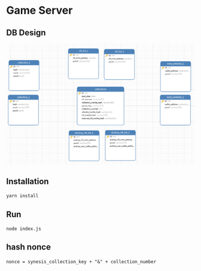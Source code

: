 # Game Server

## DB Design
![PostgreSQL DB Design](./blob/game_server_db_design.PNG)

## Installation

```
yarn install
```

## Run

```
node index.js
```

## hash nonce
```
nonce = synesis_collection_key + "&" + collection_number
```